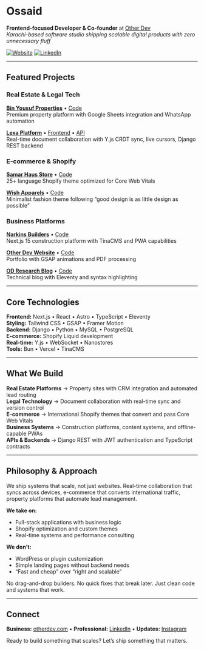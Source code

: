 # Ossaid

**Frontend-focused Developer & Co-founder** at [Other Dev](https://www.otherdev.com)  
*Karachi-based software studio shipping scalable digital products with zero unnecessary fluff*

[![Website](https://img.shields.io/badge/Portfolio-otherdev.com-blue)](https://www.otherdev.com)
[![LinkedIn](https://img.shields.io/badge/LinkedIn-Connect-0077B5)](https://www.linkedin.com/in/imossaidqadri)

-----

## Featured Projects

### Real Estate & Legal Tech

**[Bin Yousuf Properties](https://www.binyousufgroup.com)** • [Code](https://github.com/imossaidqadri/Bin_yousuf)  
Premium property platform with Google Sheets integration and WhatsApp automation

**[Lexa Platform](https://lexa.lawyer.com)** • [Frontend](https://github.com/imossaidqadri/lexa-history-reset) • [API](https://github.com/imossaidqadri/lexa-backend)  
Real-time document collaboration with Y.js CRDT sync, live cursors, Django REST backend

### E-commerce & Shopify

**[Samar Haus Store](https://samar-haus.com)** • [Code](https://github.com/imossaidqadri/samarhaus-v2)  
25+ language Shopify theme optimized for Core Web Vitals

**[Wish Apparels](https://www.wishapparels.com)** • [Code](https://github.com/imossaidqadri/wish-apparels-winter-24)  
Minimalist fashion theme following “good design is as little design as possible”

### Business Platforms

**[Narkins Builders](https://narkinsbuilders.com)** • [Code](https://github.com/imossaidqadri/narkins-builders)  
Next.js 15 construction platform with TinaCMS and PWA capabilities

**[Other Dev Website](https://www.otherdev.com)** • [Code](https://github.com/imossaidqadri/otherdev-web)  
Portfolio with GSAP animations and PDF processing

**[OD Research Blog](https://research.otherdev.com)** • [Code](https://github.com/imossaidqadri/od-blog-11ty)  
Technical blog with Eleventy and syntax highlighting

-----

## Core Technologies

**Frontend:** Next.js • React • Astro • TypeScript • Eleventy  
**Styling:** Tailwind CSS • GSAP • Framer Motion  
**Backend:** Django • Python • MySQL • PostgreSQL  
**E-commerce:** Shopify Liquid development  
**Real-time:** Y.js • WebSocket • Nanostores  
**Tools:** Bun • Vercel • TinaCMS

-----

## What We Build

**Real Estate Platforms** → Property sites with CRM integration and automated lead routing  
**Legal Technology** → Document collaboration with real-time sync and version control  
**E-commerce** → International Shopify themes that convert and pass Core Web Vitals  
**Business Systems** → Construction platforms, content systems, and offline-capable PWAs  
**APIs & Backends** → Django REST with JWT authentication and TypeScript contracts

-----

## Philosophy & Approach

We ship systems that scale, not just websites. Real-time collaboration that syncs across devices, e-commerce that converts international traffic, property platforms that automate lead management.

**We take on:**

- Full-stack applications with business logic
- Shopify optimization and custom themes
- Real-time systems and performance consulting

**We don’t:**

- WordPress or plugin customization
- Simple landing pages without backend needs
- “Fast and cheap” over “right and scalable”

No drag-and-drop builders. No quick fixes that break later. Just clean code and systems that work.

-----

## Connect

**Business:** [otherdev.com](https://www.otherdev.com) • **Professional:** [LinkedIn](https://www.linkedin.com/in/imossaidqadri) • **Updates:** [Instagram](https://www.instagram.com/ossaidqadri)

Ready to build something that scales? Let’s ship something that matters.
